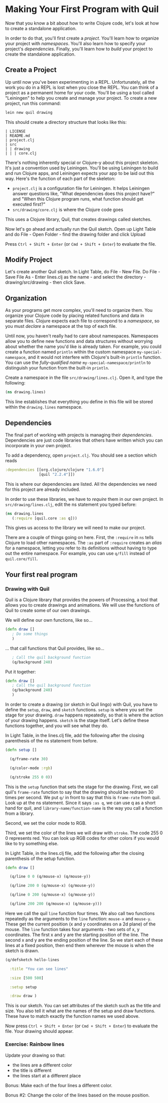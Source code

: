 Making Your First Program with Quil
===================================

Now that you know a bit about how to write Clojure code, let's look at how to create a standalone application.

In order to do that, you'll first create a *project*. You'll learn how to organize your project with *namespaces*. You'll also learn how to specify your project's *dependencies*. Finally, you'll learn how to *build* your project to create the standalone application.

## Create a Project

Up until now you've been experimenting in a REPL. Unfortunately, all the work you do in a REPL is lost when you close the REPL. You can think of a project as a permanent home for your code. You'll be using a tool called "Leiningen" to help you create and manage your project. To create a new project, run this command:

```clojure
lein new quil drawing
```

This should create a directory structure that looks like this:

```
| LICENSE
| README.md
| project.clj
| src
| | drawing 
| | | core.clj
```

There's nothing inherently special or Clojure-y about this project skeleton. It's just a convention used by Leiningen. You'll be using Leiningen to build and run Clojure apps, and Leiningen expects your app to be laid out this way. Here's the function of each part of the skeleton:

- `project.clj` is a configuration file for Leiningen. It helps
  Leiningen answer questions like, "What dependencies does this
  project have?" and "When this Clojure program runs, what function
  should get executed first?"
- `src/drawing/core.clj` is where the Clojure code goes

This uses a Clojure library, Quil, that creates drawings called sketches.

Now let's go ahead and actually run the Quil sketch. Open up Light Table and do File - Open Folder - find the drawing folder and click Upload

Press `Ctrl + Shift + Enter` (or `Cmd + Shift + Enter`) to evaluate the file.

## Modify Project

Let's create another Quil sketch. In Light Table, do File - New File. Do File - Save File As - Enter lines.clj as the name - and select the directory - drawing/src/drawing - then click Save. 

## Organization

As your programs get more complex, you'll need to organize them. You organize your Clojure code by placing related functions and data in separate files. Clojure expects each file to correspond to a *namespace*, so you must *declare* a namespace at the top of each file.

Until now, you haven't really had to care about namespaces. Namespaces allow you to define new functions and data structures without worrying about whether the name you'd like is already taken. For example, you could create a function named `println` within the custom namespace `my-special-namespace`, and it would not interfere with Clojure's built-in `println` function. You can use the *fully-qualified name* `my-special-namespace/println` to distinguish your function from the built-in `println`.

Create a namespace in the file `src/drawing/lines.clj`. Open it, and type the following:

```clojure
(ns drawing.lines)
```

This line establishes that everything you define in this file will be stored within the `drawing.lines` namespace.


## Dependencies

The final part of working with projects is managing their *dependencies*. Dependencies are just code libraries that others have written which you can incorporate in your own project.

To add a dependency, open `project.clj`. You should see a section which reads

```clj
:dependencies [[org.clojure/clojure "1.6.0"]
               [quil "2.2.4"]])
```

This is where our dependencies are listed. All the dependencies we need for this project are already included.

In order to use these libraries, we have to _require_ them in our own project. In `src/drawing/lines.clj`, edit the ns statement you typed before:

```clojure
(ns drawing.lines
   (:require [quil.core :as q]))
```

This gives us access to the library we will need to make our project.

There are a couple of things going on here. First, the `:require` in `ns` tells Clojure to load other namespaces. The `:as` part of `:require` creates an *alias* for a namespace, letting you refer to its definitions without having to type out the entire namespace. For example, you can use `q/fill` instead of `quil.core/fill`.

## Your first real program

### Drawing with Quil

Quil is a Clojure library that provides the powers of Processing, a tool that allows you to create drawings and animations. We will use the functions of Quil to create some of our own drawings. 

We will define our own functions, like so...

```clojure
(defn draw []
   ; Do some things
   )
```

... that call functions that Quil provides, like so...

```clojure
   ; Call the quil background function
   (q/background 240)
```

Put it together:
```clojure
(defn draw []
   ; Call the quil background function
   (q/background 240)
   )
```

In order to create a drawing (or sketch in Quil lingo) with Quil, you have to define the `setup`, `draw`, and `sketch` functions. `setup` is where you set the stage for your drawing. `draw` happens repeatedly, so that is where the action of your drawing happens. `sketch` is the stage itself. Let's define these functions together, and you will see what they do.

In Light Table, in the lines.clj file, add the following after the closing parenthesis of the ns statement from before.

```clojure
(defn setup []

  (q/frame-rate 30) 

  (q/color-mode :rgb)

  (q/stroke 255 0 0)) 
```

This is the `setup` function that sets the stage for the drawing. First, we call quil's `frame-rate` function to say that the drawing should be redrawn 30 times per second. We put `q/` in front to say that this is `frame-rate` from quil. Look up at the ns statement. Since it says `:as q`, we can use q as a short hand for quil, and `library-name/function-name` is the way you call a function from a library.

Second, we set the color mode to RGB.

Third, we set the color of the lines we will draw with `stroke`. The code 255 0 0 represents red. You can look up RGB codes for other colors if you would like to try something else.

In Light Table, in the lines.clj file, add the following after the closing parenthesis of the setup function.

```clojure
(defn draw []

  (q/line 0 0 (q/mouse-x) (q/mouse-y))

  (q/line 200 0 (q/mouse-x) (q/mouse-y))

  (q/line 0 200 (q/mouse-x) (q/mouse-y))

  (q/line 200 200 (q/mouse-x) (q/mouse-y)))
```

Here we call the quil `line` function four times. We also call two functions repeatedly as the arguments to the `line` function: `mouse-x` and `mouse-y`. These get the current position (x and y coordinates on a 2d plane) of the mouse. The `line` function takes four arguments - two sets of x, y coordinates. The first x and y are the starting position of the line. The second x and y are the ending position of the line. So we start each of these lines at a fixed position, then end them wherever the mouse is when the sketch is drawn.

```clojure
(q/defsketch hello-lines

  :title "You can see lines"

  :size [500 500]

  :setup setup

  :draw draw )
```

This is our sketch. You can set attributes of the sketch such as the title and size. You also tell it what are the names of the setup and draw functions. These have to match exactly the function names we used above.

Now press `Ctrl + Shift + Enter` (or `Cmd + Shift + Enter`) to evaluate the file. Your drawing should appear.

### Exercise: Rainbow lines 
Update your drawing so that:
* the lines are a different color
* the title is different
* the lines start at a different place

Bonus: Make each of the four lines a different color.

Bonus #2: Change the color of the lines based on the mouse position.
